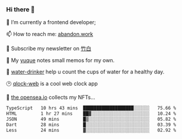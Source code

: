 ### Hi there 👋

<!--
**Alfxjx/Alfxjx** is a ✨ _special_ ✨ repository because its `README.md` (this file) appears on your GitHub profile.

Here are some ideas to get you started:

- 🔭 I’m currently working on ...
- 🌱 I’m currently learning ...
- 👯 I’m looking to collaborate on ...
- 🤔 I’m looking for help with ...
- 💬 Ask me about ...
- 📫 How to reach me: ...
- 😄 Pronouns: ...
- ⚡ Fun fact: ...
-->
🔭  I’m currently a frontend developer;

📫  How to reach me: [abandon.work](https://www.abandon.work/)

🎉  Subscribe my newsletter on [竹白](https://alfxjx.zhubai.love/)

🌱  My [yuque](https://www.yuque.com/alfxjx) notes small memos for my own.

🥤  [water-drinker](https://weldingboys.vercel.app/water) help u count the cups of water for a healthy day.

🕑  [qlock-web](https://qlock-web.vercel.app) is a cool web clock app

🌊  [the opensea.io](https://opensea.io/assets/0x495f947276749ce646f68ac8c248420045cb7b5e/29433830147332339639115006737701029562687338063458078299874716625823015632897) collects my NFTs...

<!--START_SECTION:waka-->

```txt
TypeScript   10 hrs 43 mins  ███████████████████░░░░░░   75.66 %
HTML         1 hr 27 mins    ██▓░░░░░░░░░░░░░░░░░░░░░░   10.24 %
JSON         49 mins         █▒░░░░░░░░░░░░░░░░░░░░░░░   05.82 %
Dart         28 mins         █░░░░░░░░░░░░░░░░░░░░░░░░   03.39 %
Less         24 mins         ▓░░░░░░░░░░░░░░░░░░░░░░░░   02.92 %
```

<!--END_SECTION:waka-->

